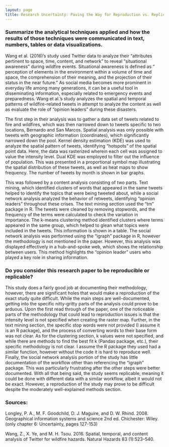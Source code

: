 ```yaml
---
layout: page 
title: Research Uncertainty: Paving the Way for Reproduction vs. Replication
---
```


### Summarize the analytical techniques applied and how the results of those techniques were communicated in text, numbers, tables or data visualizations.

Wang et al. (2016)’s study used Twitter data to analyze their “attributes pertinent to space, time, content, and network” to reveal “situational awareness” during wildfire events. Situational awareness is defined as “ perception of elements in the environment within a volume of time and space, the comprehension of their meaning, and the projection of their status in the near future.” As social media becomes more prominent in everyday life among many generations, it can be a useful tool in disseminating information, especially related to emergency events and preparedness. Wang et al.’s study analyzes the spatial and temporal patterns of wildfire-related tweets in attempt to analyze the content as well as evaluate the role of “opinion leaders” during these disasters.

The first step in their analysis was to gather a data set of tweets related to fire and wildfires, which was then narrowed down to tweets specific to two locations, Bernardo and San Marcos. Spatial analysis was only possible with tweets with geographic information (coordinates), which significantly narrowed down the pool. Kernel density estimation (KDE) was used to analyze the spatial pattern of tweets, identifying “hotspots” of the spatial point data. Here, the data was rasterized wherein each cell was assigned to value the intensity level. Dual KDE was employed to filter out the influence of population. This was presented in a proportional symbol map illustrating the spatial distribution of these tweets, as well as heat maps to show frequency. The number of tweets by month is shown in bar graphs.

This was followed by a content analysis consisting of two parts. Text mining, which identified clusters of words that appeared in the same tweets helped to identify the topics that were being tweeted about, while a social network analysis analyzed the behavior of retweets, identifying “opinion leaders” throughout these crises. The text mining section used the “tm” package in R. The tweets were cleaned by removing stopwords, and the frequency of the terms were calculated to check the variation in importance. The k-means clustering method identified clusters where terms appeared in the same group, which helped to glean what topics were included in the tweets. This information is shown in a table. The social network analysis was performed using the “igraph” package in R, however the methodology is not mentioned in the paper. However, this analysis was displayed effectively in a hub-and-spoke web, which shows the relationship between users. This method highlights the “opinion leader” users who played a key role in sharing information.

### Do you consider this research paper to be reproducible or replicable?

This study does a fairly good job at documenting their methodology, however, there are significant holes that would make a reproduction of the exact study quite difficult. While the main steps are well-documented, getting into the specific nitty-gritty parts of the analysis could prove to be arduous. Upon the first read through of the paper, one of the noticeable parts of the methodology that could lead to reproduction issues is that the intensity level is not specified when creating the raster map. Further, in the text mining section, the specific stop words were not provided (I assume it is an R package), and the process of converting words to their base form was not clear. As for the clustering section, k values were not specified, and while there are methods to find the best fit k (Pandas package, etc.), their specific methodology is not clear. I assume the R package they used had a similar function, however without the code it is hard to reproduce well. Finally, the social network analysis portion of the study has little documentation of the workflow other than referencing the “igraph” package. This was particularly frustrating after the other steps were better documented. With all that being said, the study seems replicable, meaning it could be done with different data with a similar workflow, albeit it would not be exact. However, a reproduction of the study may prove to be difficult despite the moderately well-explained methods section.


### Sources:

Longley, P. A., M. F. Goodchild, D. J. Maguire, and D. W. Rhind. 2008. Geographical information systems and science 2nd ed. Chichester: Wiley. (only chapter 6: Uncertainty, pages 127-153)

Wang, Z., X. Ye, and M. H. Tsou. 2016. Spatial, temporal, and content analysis of Twitter for wildfire hazards. Natural Hazards 83 (1):523–540.
